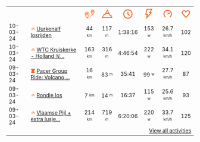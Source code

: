 <table>
    <tr>
        <th></th>
        <th></th>
        <th align="center"><img src="https://raw.githubusercontent.com/robiningelbrecht/strava-activities/master/public/distance.svg" width="30" alt="distance" title="distance"/></th>
        <th align="center"><img src="https://raw.githubusercontent.com/robiningelbrecht/strava-activities/master/public/elevation.svg" width="30" alt="elevation" title="elevation"/></th>
        <th align="center"><img src="https://raw.githubusercontent.com/robiningelbrecht/strava-activities/master/public/time.svg" width="30" alt="time" title="time"/></th>
        <th align="center"><img src="https://raw.githubusercontent.com/robiningelbrecht/strava-activities/master/public/average-watt.svg" width="30" alt="average watts" title="average watts"/></th>
        <th align="center"><img src="https://raw.githubusercontent.com/robiningelbrecht/strava-activities/master/public/average-speed.svg" width="30" alt="average speed" title="average speed"/></th>
        <th align="center"><img src="https://raw.githubusercontent.com/robiningelbrecht/strava-activities/master/public/heart-rate.svg" width="30" alt="average heart rate" title="average heart rate"/></th>
    </tr>
            <tr>
            <td>10-03-24</td>
            <td>
                <img src="https://raw.githubusercontent.com/robiningelbrecht/strava-activities/master/public/activity-ride.svg" width="12" alt="Uurkenalf losrijden" title="Uurkenalf losrijden"/>
<a href="https://www.strava.com/activities/10931194396" title="Kcal: 1052 | Gear: None ">Uurkenalf losrijden</a>
            </td>
            <td align="center">44 <sup><sub>km</sub></sup></td>
            <td align="center">117 <sup><sub>m</sub></sup></td>
            <td align="center">1:38:16</td>
            <td align="center">153 <sup><sub>w</sub></sup></td>
            <td align="center">26.7 <sup><sub>km/h</sub></sup></td>
            <td align="center">102</td>
        </tr>
            <tr>
            <td>10-03-24</td>
            <td>
                <img src="https://raw.githubusercontent.com/robiningelbrecht/strava-activities/master/public/activity-ride.svg" width="12" alt="WTC Kruiskerke - Holland 🇳🇱" title="WTC Kruiskerke - Holland 🇳🇱"/>
<a href="https://www.strava.com/activities/10929108900" title="Kcal: 4257 | Gear: None ">WTC Kruiskerke - Holland 🇳...</a>
            </td>
            <td align="center">163 <sup><sub>km</sub></sup></td>
            <td align="center">316 <sup><sub>m</sub></sup></td>
            <td align="center">4:46:54</td>
            <td align="center">222 <sup><sub>w</sub></sup></td>
            <td align="center">34.1 <sup><sub>km/h</sub></sup></td>
            <td align="center">120</td>
        </tr>
            <tr>
            <td>09-03-24</td>
            <td>
                                <img src="https://raw.githubusercontent.com/robiningelbrecht/strava-activities/master/public/activity-virtual-ride-zwift.svg" width="12" alt="Pacer Group Ride: Volcano Flat in Watopia with Bernie" title="Pacer Group Ride: Volcano Flat in Watopia with Bernie"/>
<a href="https://www.strava.com/activities/10924044473" title="Kcal: 204 | Gear: None ">Pacer Group Ride: Volcano ...</a>
            </td>
            <td align="center">16 <sup><sub>km</sub></sup></td>
            <td align="center">83 <sup><sub>m</sub></sup></td>
            <td align="center">35:41</td>
            <td align="center">99 <sup><sub>w</sub></sup></td>
            <td align="center">27.7 <sup><sub>km/h</sub></sup></td>
            <td align="center">87</td>
        </tr>
            <tr>
            <td>09-03-24</td>
            <td>
                <img src="https://raw.githubusercontent.com/robiningelbrecht/strava-activities/master/public/activity-ride.svg" width="12" alt="Rondje los" title="Rondje los"/>
<a href="https://www.strava.com/activities/10923213687" title="Kcal: 140 | Gear: None ">Rondje los</a>
            </td>
            <td align="center">7 <sup><sub>km</sub></sup></td>
            <td align="center">14 <sup><sub>m</sub></sup></td>
            <td align="center">16:37</td>
            <td align="center">115 <sup><sub>w</sub></sup></td>
            <td align="center">25.6 <sup><sub>km/h</sub></sup></td>
            <td align="center">93</td>
        </tr>
            <tr>
            <td>09-03-24</td>
            <td>
                <img src="https://raw.githubusercontent.com/robiningelbrecht/strava-activities/master/public/activity-ride.svg" width="12" alt="Vlaamse Pijl + extra lusje 💨🌞" title="Vlaamse Pijl + extra lusje 💨🌞"/>
<a href="https://www.strava.com/activities/10923050426" title="Kcal: 5585 | Gear: None ">Vlaamse Pijl + extra lusje...</a>
            </td>
            <td align="center">214 <sup><sub>km</sub></sup></td>
            <td align="center">719 <sup><sub>m</sub></sup></td>
            <td align="center">6:20:06</td>
            <td align="center">220 <sup><sub>w</sub></sup></td>
            <td align="center">33.7 <sup><sub>km/h</sub></sup></td>
            <td align="center">125</td>
        </tr>
                <tr>
            <td colspan="8" align="right"><a href="https://github.com/robiningelbrecht/strava-activities#activities">View all activities</a></td>
        </tr>
    </table>
